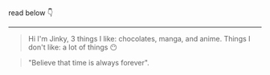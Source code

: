 read below :point_down:
***

>  Hi I'm Jinky, 3 things I like: chocolates, manga, and anime.
Things I don't like: a lot of things :no_mouth:


> "Believe that time is always forever".
